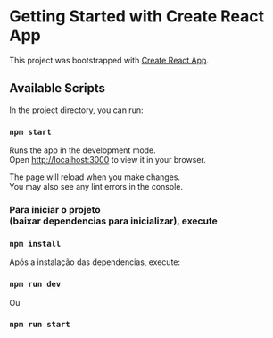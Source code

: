 # Getting Started with Create React App

This project was bootstrapped with [Create React App](https://github.com/facebook/create-react-app).

## Available Scripts

In the project directory, you can run:

### `npm start`

Runs the app in the development mode.\
Open [http://localhost:3000](http://localhost:3000) to view it in your browser.

The page will reload when you make changes.\
You may also see any lint errors in the console.


### Para iniciar o projeto <br/> (baixar dependencias para inicializar), execute 

### `npm install`

Após a instalação das dependencias, execute:

### `npm run dev`

Ou 

### `npm run start`
